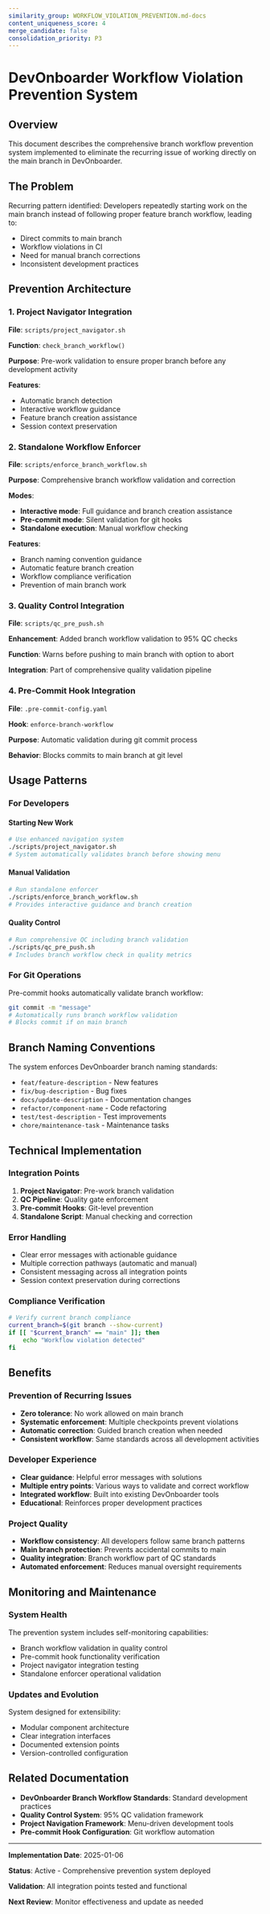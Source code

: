 ```yaml
---
similarity_group: WORKFLOW_VIOLATION_PREVENTION.md-docs
content_uniqueness_score: 4
merge_candidate: false
consolidation_priority: P3
---
```

# DevOnboarder Workflow Violation Prevention System

## Overview

This document describes the comprehensive branch workflow prevention system implemented to eliminate the recurring issue of working directly on the main branch in DevOnboarder.

## The Problem

Recurring pattern identified: Developers repeatedly starting work on the main branch instead of following proper feature branch workflow, leading to:

- Direct commits to main branch
- Workflow violations in CI
- Need for manual branch corrections
- Inconsistent development practices

## Prevention Architecture

### 1. Project Navigator Integration

**File**: `scripts/project_navigator.sh`

**Function**: `check_branch_workflow()`

**Purpose**: Pre-work validation to ensure proper branch before any development activity

**Features**:

- Automatic branch detection
- Interactive workflow guidance
- Feature branch creation assistance
- Session context preservation

### 2. Standalone Workflow Enforcer

**File**: `scripts/enforce_branch_workflow.sh`

**Purpose**: Comprehensive branch workflow validation and correction

**Modes**:

- **Interactive mode**: Full guidance and branch creation assistance
- **Pre-commit mode**: Silent validation for git hooks
- **Standalone execution**: Manual workflow checking

**Features**:

- Branch naming convention guidance
- Automatic feature branch creation
- Workflow compliance verification
- Prevention of main branch work

### 3. Quality Control Integration

**File**: `scripts/qc_pre_push.sh`

**Enhancement**: Added branch workflow validation to 95% QC checks

**Function**: Warns before pushing to main branch with option to abort

**Integration**: Part of comprehensive quality validation pipeline

### 4. Pre-Commit Hook Integration

**File**: `.pre-commit-config.yaml`

**Hook**: `enforce-branch-workflow`

**Purpose**: Automatic validation during git commit process

**Behavior**: Blocks commits to main branch at git level

## Usage Patterns

### For Developers

#### Starting New Work

```bash
# Use enhanced navigation system
./scripts/project_navigator.sh
# System automatically validates branch before showing menu
```

#### Manual Validation

```bash
# Run standalone enforcer
./scripts/enforce_branch_workflow.sh
# Provides interactive guidance and branch creation
```

#### Quality Control

```bash
# Run comprehensive QC including branch validation
./scripts/qc_pre_push.sh
# Includes branch workflow check in quality metrics
```

### For Git Operations

Pre-commit hooks automatically validate branch workflow:

```bash
git commit -m "message"
# Automatically runs branch workflow validation
# Blocks commit if on main branch
```

## Branch Naming Conventions

The system enforces DevOnboarder branch naming standards:

- `feat/feature-description` - New features
- `fix/bug-description` - Bug fixes
- `docs/update-description` - Documentation changes
- `refactor/component-name` - Code refactoring
- `test/test-description` - Test improvements
- `chore/maintenance-task` - Maintenance tasks

## Technical Implementation

### Integration Points

1. **Project Navigator**: Pre-work branch validation
2. **QC Pipeline**: Quality gate enforcement
3. **Pre-commit Hooks**: Git-level prevention
4. **Standalone Script**: Manual checking and correction

### Error Handling

- Clear error messages with actionable guidance
- Multiple correction pathways (automatic and manual)
- Consistent messaging across all integration points
- Session context preservation during corrections

### Compliance Verification

```bash
# Verify current branch compliance
current_branch=$(git branch --show-current)
if [[ "$current_branch" == "main" ]]; then
    echo "Workflow violation detected"
fi
```

## Benefits

### Prevention of Recurring Issues

- **Zero tolerance**: No work allowed on main branch
- **Systematic enforcement**: Multiple checkpoints prevent violations
- **Automatic correction**: Guided branch creation when needed
- **Consistent workflow**: Same standards across all development activities

### Developer Experience

- **Clear guidance**: Helpful error messages with solutions
- **Multiple entry points**: Various ways to validate and correct workflow
- **Integrated workflow**: Built into existing DevOnboarder tools
- **Educational**: Reinforces proper development practices

### Project Quality

- **Workflow consistency**: All developers follow same branch patterns
- **Main branch protection**: Prevents accidental commits to main
- **Quality integration**: Branch workflow part of QC standards
- **Automated enforcement**: Reduces manual oversight requirements

## Monitoring and Maintenance

### System Health

The prevention system includes self-monitoring capabilities:

- Branch workflow validation in quality control
- Pre-commit hook functionality verification
- Project navigator integration testing
- Standalone enforcer operational validation

### Updates and Evolution

System designed for extensibility:

- Modular component architecture
- Clear integration interfaces
- Documented extension points
- Version-controlled configuration

## Related Documentation

- **DevOnboarder Branch Workflow Standards**: Standard development practices
- **Quality Control System**: 95% QC validation framework
- **Project Navigation Framework**: Menu-driven development tools
- **Pre-commit Hook Configuration**: Git workflow automation

---

**Implementation Date**: 2025-01-06

**Status**: Active - Comprehensive prevention system deployed

**Validation**: All integration points tested and functional

**Next Review**: Monitor effectiveness and update as needed
